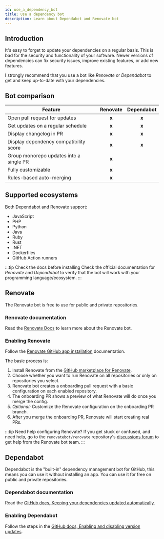 ```yaml
---
id: use_a_dependency_bot
title: Use a dependency bot
description: Learn about Dependabot and Renovate bot
---
```


## Introduction

It's easy to forget to update your dependencies on a regular basis.
This is bad for the security and functionality of your software.
Newer versions of dependencies can fix security issues, improve existing features, or add new features.

I strongly recommend that you use a bot like _Renovate_ or _Dependabot_ to get and keep up-to-date with your dependencies.

## Bot comparison

| Feature                                 | Renovate | Dependabot |
| --------------------------------------- | :------: | :--------: |
| Open pull request for updates           |  **x**   |   **x**    |
| Get updates on a regular schedule       |  **x**   |   **x**    |
| Display changelog in PR                 |  **x**   |   **x**    |
| Display dependency compatibility score  |  **x**   |   **x**    |
| Group monorepo updates into a single PR |  **x**   |            |
| Fully customizable                      |  **x**   |            |
| Rules-based auto-merging                |  **x**   |            |

## Supported ecosystems

Both Dependabot and Renovate support:

- JavaScript
- PHP
- Python
- Java
- Ruby
- Rust
- .NET
- Dockerfiles
- GitHub Action runners

:::tip Check the docs before installing
Check the official documentation for _Renovate_ and _Dependabot_ to verify that the bot will work with your programming language/ecosystem.
:::

## Renovate

The Renovate bot is free to use for public and private repositories.

### Renovate documentation

Read the [Renovate Docs](https://docs.renovatebot.com/) to learn more about the Renovate bot.

### Enabling Renovate

Follow the [Renovate GitHub app installation](https://docs.renovatebot.com/install-github-app/) documentation.

The basic process is:

1. Install Renovate from the [GitHub marketplace for Renovate](https://github.com/marketplace/renovate).
1. Choose whether you want to run Renovate on all repositories or only on repositories you select.
1. Renovate bot creates a onboarding pull request with a basic configuration on each enabled repository.
1. The onboarding PR shows a preview of what Renovate will do once you merge the config.
1. _Optional:_ Customize the Renovate configuration on the onboarding PR branch.
1. After you merge the onboarding PR, Renovate will start creating real PRs.

:::tip Need help configuring Renovate?
If you get stuck or confused, and need help, go to the `renovatebot/renovate` repository's [discussions forum](https://github.com/renovatebot/renovate/discussions) to get help from the Renovate bot team.
:::

## Dependabot

Dependabot is the "built-in" dependency management bot for GitHub, this means you can use it without installing an app.
You can use it for free on public and private repositories.

### Dependabot documentation

Read the [GitHub docs, Keeping your dependencies updated automatically](https://docs.github.com/en/code-security/supply-chain-security/keeping-your-dependencies-updated-automatically).

### Enabling Dependabot

Follow the steps in the [GitHub docs, Enabling and disabling version updates](https://docs.github.com/en/code-security/supply-chain-security/keeping-your-dependencies-updated-automatically/enabling-and-disabling-version-updates).
